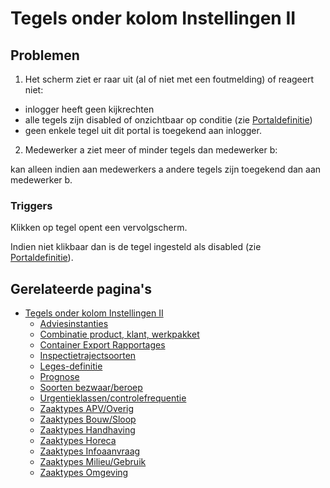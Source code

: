 # Tegels onder kolom Instellingen II

## Problemen

1) Het scherm ziet er raar uit (al of niet met een foutmelding) of reageert niet:

- inlogger heeft geen kijkrechten
- alle tegels zijn disabled of onzichtbaar op conditie (zie [Portaldefinitie](/docs/instellen_inrichten/portaldefinitie.md))
- geen enkele tegel uit dit portal is toegekend aan inlogger.

2) Medewerker a ziet meer of minder tegels dan medewerker b:

kan alleen indien aan medewerkers a andere tegels zijn toegekend dan aan medewerker b.

### Triggers

Klikken op tegel opent een vervolgscherm.

Indien niet klikbaar dan is de tegel ingesteld als disabled (zie [Portaldefinitie](/docs/instellen_inrichten/portaldefinitie.md)).

## Gerelateerde pagina's

- [Tegels onder kolom Instellingen II](/docs/probleemoplossing/portalen_en_moduleschermen/beheerportaal/tegels_onder_kolom_instellingen_ii.md)
  - [Adviesinstanties](/docs/probleemoplossing/portalen_en_moduleschermen/beheerportaal/tegels_onder_kolom_instellingen_ii/adviesinstanties.md)
  - [Combinatie product, klant, werkpakket](/docs/probleemoplossing/portalen_en_moduleschermen/beheerportaal/tegels_onder_kolom_instellingen_ii/combinatie_product_klant_werkpakket.md)
  - [Container Export Rapportages](/docs/probleemoplossing/portalen_en_moduleschermen/beheerportaal/tegels_onder_kolom_instellingen_ii/container_export_rapportages.md)
  - [Inspectietrajectsoorten](/docs/probleemoplossing/portalen_en_moduleschermen/beheerportaal/tegels_onder_kolom_instellingen_ii/inspectietrajectsoorten.md)
  - [Leges-definitie](/docs/probleemoplossing/portalen_en_moduleschermen/beheerportaal/tegels_onder_kolom_instellingen_ii/legesdefinitie.md)
  - [Prognose](/docs/probleemoplossing/portalen_en_moduleschermen/beheerportaal/tegels_onder_kolom_instellingen_ii/prognose.md)
  - [Soorten bezwaar/beroep](/docs/probleemoplossing/portalen_en_moduleschermen/beheerportaal/tegels_onder_kolom_instellingen_ii/soorten_bezwaar_beroep.md)
  - [Urgentieklassen/controlefrequentie](/docs/probleemoplossing/portalen_en_moduleschermen/beheerportaal/tegels_onder_kolom_instellingen_ii/urgentieklassen.md)
  - [Zaaktypes APV/Overig](/docs/probleemoplossing/portalen_en_moduleschermen/beheerportaal/tegels_onder_kolom_instellingen_ii/zaaktypes_apv_overig.md)
  - [Zaaktypes Bouw/Sloop](/docs/probleemoplossing/portalen_en_moduleschermen/beheerportaal/tegels_onder_kolom_instellingen_ii/zaaktypes_bouw_sloop.md)
  - [Zaaktypes Handhaving](/docs/probleemoplossing/portalen_en_moduleschermen/beheerportaal/tegels_onder_kolom_instellingen_ii/zaaktypes_handhaving.md)
  - [Zaaktypes Horeca](/docs/probleemoplossing/portalen_en_moduleschermen/beheerportaal/tegels_onder_kolom_instellingen_ii/zaaktypes_horeca.md)
  - [Zaaktypes Infoaanvraag](/docs/probleemoplossing/portalen_en_moduleschermen/beheerportaal/tegels_onder_kolom_instellingen_ii/zaaktypes_infoaanvraag.md)
  - [Zaaktypes Milieu/Gebruik](/docs/probleemoplossing/portalen_en_moduleschermen/beheerportaal/tegels_onder_kolom_instellingen_ii/zaaktypes_milieu_gebruik.md)
  - [Zaaktypes Omgeving](/docs/probleemoplossing/portalen_en_moduleschermen/beheerportaal/tegels_onder_kolom_instellingen_ii/zaaktypes_omgeving.md)
